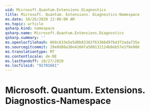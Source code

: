 ```yaml
---
uid: Microsoft.Quantum.Extensions.Diagnostics
title: Microsoft. Quantum. Extensions. Diagnostics-Namespace
ms.date: 10/26/2020 12:00:00 AM
ms.topic: article
qsharp.kind: namespace
qsharp.name: Microsoft.Quantum.Extensions.Diagnostics
qsharp.summary: ''
ms.openlocfilehash: 669c633e5e5d0b83362f63366d97b4373adaf35e
ms.sourcegitcommit: 29e0d88a30e4166fa580132124b0eb57e1f0e986
ms.translationtype: MT
ms.contentlocale: de-DE
ms.lasthandoff: 10/27/2020
ms.locfileid: "92701681"
---
```

# <a name="microsoftquantumextensionsdiagnostics-namespace"></a>Microsoft. Quantum. Extensions. Diagnostics-Namespace



